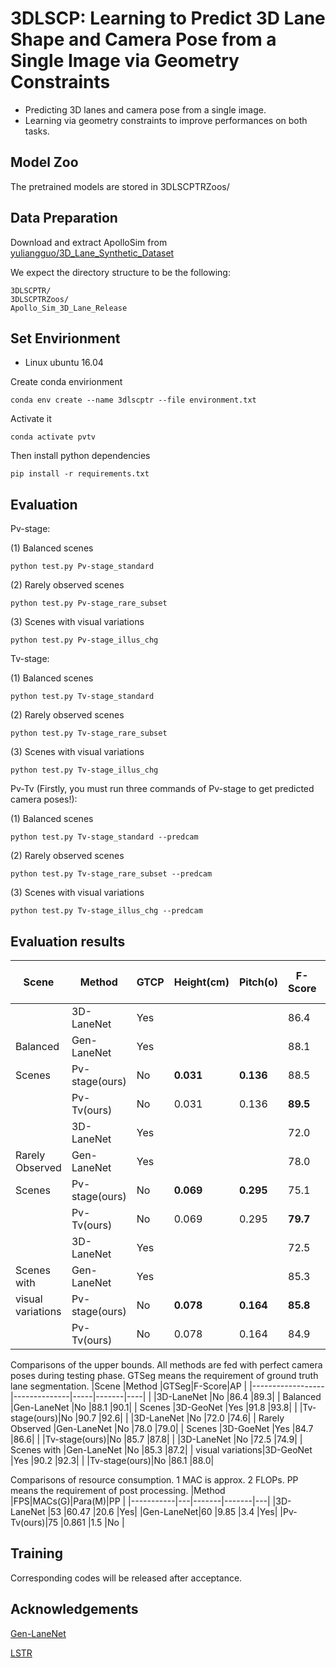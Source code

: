 **3DLSCP**: Learning to Predict 3D Lane Shape and Camera Pose from a Single Image via Geometry Constraints
=======

* Predicting 3D lanes and camera pose from a single image.
* Learning via geometry constraints to improve performances on both tasks.

## Model Zoo
The pretrained models are stored in 3DLSCPTRZoos/

## Data Preparation
Download and extract ApolloSim from [yuliangguo/3D_Lane_Synthetic_Dataset](https://github.com/yuliangguo/3D_Lane_Synthetic_Dataset)

We expect the directory structure to be the following:
```
3DLSCPTR/
3DLSCPTRZoos/
Apollo_Sim_3D_Lane_Release
```

## Set Envirionment

* Linux ubuntu 16.04

Create conda envirionment

```
conda env create --name 3dlscptr --file environment.txt
```

Activate it

```
conda activate pvtv
```

Then install python dependencies

```
pip install -r requirements.txt
```

## Evaluation

Pv-stage:

(1) Balanced scenes

```
python test.py Pv-stage_standard
```

(2) Rarely observed scenes

```
python test.py Pv-stage_rare_subset
```

(3) Scenes with visual variations

```
python test.py Pv-stage_illus_chg
```

Tv-stage:

(1) Balanced scenes

```
python test.py Tv-stage_standard
```

(2) Rarely observed scenes

```
python test.py Tv-stage_rare_subset
```

(3) Scenes with visual variations

```
python test.py Tv-stage_illus_chg
```

Pv-Tv (Firstly, you must run three commands of Pv-stage to get predicted camera poses!):

(1) Balanced scenes

```
python test.py Tv-stage_standard --predcam
```

(2) Rarely observed scenes

```
python test.py Tv-stage_rare_subset --predcam
```

(3) Scenes with visual variations

```
python test.py Tv-stage_illus_chg --predcam
```

## Evaluation results

|Scene|Method        |GTCP|Height(cm)|Pitch(o)|F-Score|AP  |X error near|X error far|Z error near|Z error far|
|-----|--------------|----|----------|--------|-------|----|------------|-----------|------------|-----------|
|   |3D-LaneNet    |Yes |          |        |86.4   |89.3|0.068       |0.477      |0.015       |0.202      |
|Balanced     |Gen-LaneNet   |Yes |          |        |88.1   |90.1|0.061       |0.496      |0.012       |0.214      |
|Scenes     |Pv-stage(ours)|No  |**0.031**     |**0.136**   |88.5   |90.4|0.095       |0.477      |0.040       |0.277      |
|     |Pv-Tv(ours)   |No  |0.031     |0.136   |**89.5**   |**91.3**|0.091       |0.450      |0.041       |0.281      |
|     |3D-LaneNet    |Yes |          |        |72.0   |74.6|0.166       |0.855      |0.039       |0.521      |
| Rarely Observed    |Gen-LaneNet   |Yes |          |        |78.0   |79.0|0.139       |0.903      |0.030       |0.539      |
| Scenes    |Pv-stage(ours)|No  |**0.069**     |**0.295**   |75.1   |76.5|0.210       |0.906      |0.084       |0.652      |
|     |Pv-Tv(ours)   |No  |0.069     |0.295   |**79.7**   |**81.4**|0.207       |0.860      |0.092       |0.661      |
|     |3D-LaneNet    |Yes |          |        |72.5   |74.9|0.115       |0.601      |0.032       |0.230      |
|  Scenes with   |Gen-LaneNet   |Yes |          |        |85.3   |87.2|0.074       |0.538      |0.015       |0.232      |
|  visual variations   |Pv-stage(ours)|No  |**0.078**     |**0.164**   |**85.8**   |**87.5**|0.091       |0.523      |0.050       |0.330      |
|     |Pv-Tv(ours)   |No  |0.078     |0.164   |84.9   |86.6|0.103       |0.501      |0.050       |0.308      |

Comparisons of the upper bounds. All methods are fed with perfect camera poses during testing phase. GTSeg means the requirement of ground truth lane segmentation.
|Scene             |Method        |GTSeg|F-Score|AP  |
|------------------|--------------|-----|-------|----|
|                  |3D-LaneNet    |No   |86.4   |89.3|
| Balanced         |Gen-LaneNet   |No   |88.1   |90.1|
| Scenes           |3D-GeoNet     |Yes  |91.8   |93.8|
|                  |Tv-stage(ours)|No   |90.7   |92.6|
|                  |3D-LaneNet    |No   |72.0   |74.6|
| Rarely Observed  |Gen-LaneNet   |No   |78.0   |79.0|
| Scenes           |3D-GoeNet     |Yes  |84.7   |86.6|
|                  |Tv-stage(ours)|No   |85.7   |87.8|
|                  |3D-LaneNet    |No   |72.5   |74.9|
| Scenes with      |Gen-LaneNet   |No   |85.3   |87.2|
| visual variations|3D-GeoNet     |Yes  |90.2   |92.3|
|                  |Tv-stage(ours)|No   |86.1   |88.0|

Comparisons of resource consumption. 1 MAC is approx. 2 FLOPs. PP means the requirement of post processing.
|Method     |FPS|MACs(G)|Para(M)|PP |
|-----------|---|-------|-------|---|
|3D-LaneNet |53 |60.47  |20.6   |Yes|
|Gen-LaneNet|60 |9.85   |3.4    |Yes|
|Pv-Tv(ours)|75 |0.861  |1.5    |No |



## Training

Corresponding codes will be released after acceptance.

## Acknowledgements

[Gen-LaneNet](https://github.com/yuliangguo/Pytorch_Generalized_3D_Lane_Detection)

[LSTR](https://github.com/liuruijin17/LSTR)
